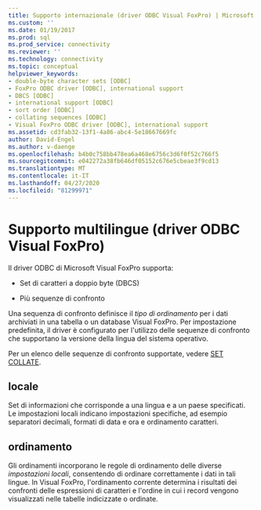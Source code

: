 ```yaml
---
title: Supporto internazionale (driver ODBC Visual FoxPro) | Microsoft Docs
ms.custom: ''
ms.date: 01/19/2017
ms.prod: sql
ms.prod_service: connectivity
ms.reviewer: ''
ms.technology: connectivity
ms.topic: conceptual
helpviewer_keywords:
- double-byte character sets [ODBC]
- FoxPro ODBC driver [ODBC], international support
- DBCS [ODBC]
- international support [ODBC]
- sort order [ODBC]
- collating sequences [ODBC]
- Visual FoxPro ODBC driver [ODBC], international support
ms.assetid: cd3fab32-13f1-4a86-abc4-5e18667669fc
author: David-Engel
ms.author: v-daenge
ms.openlocfilehash: b4b0c758bb478ea6a468e6756c3d6f0f52c766f5
ms.sourcegitcommit: e042272a38fb646df05152c676e5cbeae3f9cd13
ms.translationtype: MT
ms.contentlocale: it-IT
ms.lasthandoff: 04/27/2020
ms.locfileid: "81299971"
---
```

# <a name="international-support-visual-foxpro-odbc-driver"></a>Supporto multilingue (driver ODBC Visual FoxPro)
Il driver ODBC di Microsoft Visual FoxPro supporta:  
  
-   Set di caratteri a doppio byte (DBCS)  
  
-   Più sequenze di confronto  
  
 Una sequenza di confronto definisce il *tipo di ordinamento* per i dati archiviati in una tabella o un database Visual FoxPro. Per impostazione predefinita, il driver è configurato per l'utilizzo delle sequenze di confronto che supportano la versione della lingua del sistema operativo.  
  
 Per un elenco delle sequenze di confronto supportate, vedere [SET COLLATE](../../odbc/microsoft/set-collate-command.md).  
  
## <a name="locale"></a>locale  
 Set di informazioni che corrisponde a una lingua e a un paese specificati. Le impostazioni locali indicano impostazioni specifiche, ad esempio separatori decimali, formati di data e ora e ordinamento caratteri.  
  
## <a name="sort-order"></a>ordinamento  
 Gli ordinamenti incorporano le regole di ordinamento delle diverse *impostazioni locali*, consentendo di ordinare correttamente i dati in tali lingue. In Visual FoxPro, l'ordinamento corrente determina i risultati dei confronti delle espressioni di caratteri e l'ordine in cui i record vengono visualizzati nelle tabelle indicizzate o ordinate.
